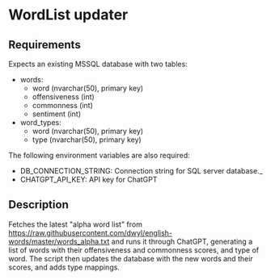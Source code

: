 # WordList updater

## Requirements

Expects an existing MSSQL database with two tables:

- words:
	- word (nvarchar(50), primary key)
	- offensiveness (int)
	- commonness (int)
	- sentiment (int)
- word_types:
	- word (nvarchar(50), primary key)
	- type (nvarchar(50), primary key)

The following environment variables are also required:

- DB_CONNECTION_STRING: Connection string for SQL server database._
- CHATGPT_API_KEY: API key for ChatGPT

## Description

Fetches the latest "alpha word list" from https://raw.githubusercontent.com/dwyl/english-words/master/words_alpha.txt and runs it through ChatGPT, generating a list of words with their offensiveness and commonness scores, and type of word. The script then updates the database with the new words and their scores, and adds type mappings.
